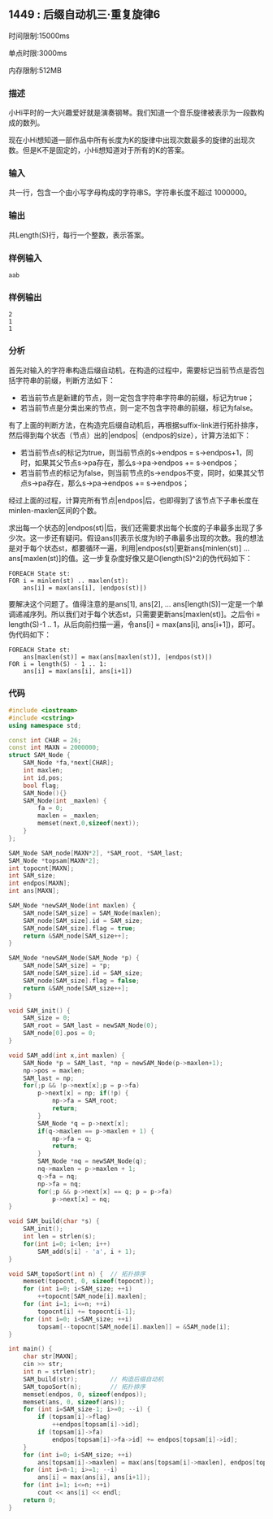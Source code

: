 ## 1449 : 后缀自动机三·重复旋律6
时间限制:15000ms

单点时限:3000ms

内存限制:512MB

### 描述
小Hi平时的一大兴趣爱好就是演奏钢琴。我们知道一个音乐旋律被表示为一段数构成的数列。

现在小Hi想知道一部作品中所有长度为K的旋律中出现次数最多的旋律的出现次数。但是K不是固定的，小Hi想知道对于所有的K的答案。

### 输入
共一行，包含一个由小写字母构成的字符串S。字符串长度不超过 1000000。

### 输出
共Length(S)行，每行一个整数，表示答案。

### 样例输入
```
aab
```

### 样例输出
```
2
1
1
```

### 分析
首先对输入的字符串构造后缀自动机，在构造的过程中，需要标记当前节点是否包括字符串的前缀，判断方法如下：

- 若当前节点是新建的节点，则一定包含字符串字符串的前缀，标记为true；
- 若当前节点是分类出来的节点，则一定不包含字符串的前缀，标记为false。

有了上面的判断方法，在构造完后缀自动机后，再根据suffix-link进行拓扑排序，然后得到每个状态（节点）出的|endpos|（endpos的size），计算方法如下：

- 若当前节点s的标记为true，则当前节点的s->endpos = s->endpos+1，同时，如果其父节点s->pa存在，那么s->pa->endpos += s->endpos；
- 若当前节点的标记为false，则当前节点的s->endpos不变，同时，如果其父节点s->pa存在，那么s->pa->endpos += s->endpos；

经过上面的过程，计算完所有节点|endpos|后，也即得到了该节点下子串长度在minlen-maxlen区间的个数。

求出每一个状态的|endpos(st)|后，我们还需要求出每个长度的子串最多出现了多少次。这一步还有疑问。假设ans[l]表示长度为l的子串最多出现的次数。我的想法是对于每个状态st，都要循环一遍，利用|endpos(st)|更新ans[minlen(st)] ... ans[maxlen(st)]的值。这一步复杂度好像又是O(length(S)^2)的伪代码如下：

```
FOREACH State st:
FOR i = minlen(st) .. maxlen(st):
    ans[i] = max(ans[i], |endpos(st)|)
```

要解决这个问题了。值得注意的是ans[1], ans[2], ... ans[length(S)]一定是一个单调递减序列。所以我们对于每个状态st，只需要更新ans[maxlen(st)]。之后令i = length(S)-1 .. 1，从后向前扫描一遍，令ans[i] = max(ans[i], ans[i+1])，即可。伪代码如下：

```
FOREACH State st:
    ans[maxlen(st)] = max(ans[maxlen(st)], |endpos(st)|)
FOR i = length(S) - 1 .. 1:
    ans[i] = max(ans[i], ans[i+1])
```

### 代码
```C++
#include <iostream>
#include <cstring>
using namespace std;

const int CHAR = 26;
const int MAXN = 2000000;
struct SAM_Node {
	SAM_Node *fa,*next[CHAR];
	int maxlen;
	int id,pos;
	bool flag;
	SAM_Node(){}
	SAM_Node(int _maxlen) {
		fa = 0;
		maxlen = _maxlen;
		memset(next,0,sizeof(next));
	}
};

SAM_Node SAM_node[MAXN*2], *SAM_root, *SAM_last;
SAM_Node *topsam[MAXN*2];
int topocnt[MAXN];
int SAM_size;
int endpos[MAXN];
int ans[MAXN];

SAM_Node *newSAM_Node(int maxlen) {
	SAM_node[SAM_size] = SAM_Node(maxlen);
	SAM_node[SAM_size].id = SAM_size;
	SAM_node[SAM_size].flag = true;
	return &SAM_node[SAM_size++];
}

SAM_Node *newSAM_Node(SAM_Node *p) {
	SAM_node[SAM_size] = *p;
	SAM_node[SAM_size].id = SAM_size;
	SAM_node[SAM_size].flag = false;
	return &SAM_node[SAM_size++];
}

void SAM_init() {
	SAM_size = 0;
   	SAM_root = SAM_last = newSAM_Node(0);
   	SAM_node[0].pos = 0;
}

void SAM_add(int x,int maxlen) {
	SAM_Node *p = SAM_last, *np = newSAM_Node(p->maxlen+1); 
	np->pos = maxlen;
	SAM_last = np;
	for(;p && !p->next[x];p = p->fa)
		p->next[x] = np; if(!p) {
			np->fa = SAM_root;
			return;
		}
		SAM_Node *q = p->next[x]; 
		if(q->maxlen == p->maxlen + 1) {
			np->fa = q;	
			return; 
		}
   		SAM_Node *nq = newSAM_Node(q);
   		nq->maxlen = p->maxlen + 1;
   		q->fa = nq;
   		np->fa = nq;
		for(;p && p->next[x] == q; p = p->fa)
			p->next[x] = nq;
}

void SAM_build(char *s) {
	SAM_init();
	int len = strlen(s); 
	for(int i=0; i<len; i++)
	    SAM_add(s[i] - 'a', i + 1);
}

void SAM_topoSort(int n) {	// 拓扑排序
	memset(topocnt, 0, sizeof(topocnt));
	for (int i=0; i<SAM_size; ++i)
		++topocnt[SAM_node[i].maxlen];
	for (int i=1; i<=n; ++i)
		topocnt[i] += topocnt[i-1];
	for (int i=0; i<SAM_size; ++i)
		topsam[--topocnt[SAM_node[i].maxlen]] = &SAM_node[i];
}

int main() {
	char str[MAXN];
	cin >> str;
	int n = strlen(str); 
	SAM_build(str); 		// 构造后缀自动机
	SAM_topoSort(n);		// 拓扑排序
	memset(endpos, 0, sizeof(endpos));
	memset(ans, 0, sizeof(ans));
	for (int i=SAM_size-1; i>=0; --i) {
		if (topsam[i]->flag)
			++endpos[topsam[i]->id];
		if (topsam[i]->fa)
			endpos[topsam[i]->fa->id] += endpos[topsam[i]->id];
	}
	for (int i=0; i<SAM_size; ++i)
		ans[topsam[i]->maxlen] = max(ans[topsam[i]->maxlen], endpos[topsam[i]->id]);
	for (int i=n-1; i>=1; --i)
		ans[i] = max(ans[i], ans[i+1]);
	for (int i=1; i<=n; ++i)
		cout << ans[i] << endl;
	return 0;
}
```